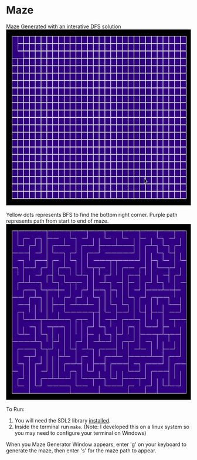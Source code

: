# Maze

Maze Generated with an interative DFS solution<br>
<img src="./maze_generate.gif" alt="My Project GIF" width="640" height="480">
</br>

Yellow dots represents BFS to find the bottom right corner. Purple path represents path from start to end of maze. 
<img src="./maze_solve.gif" alt="My Project GIF" width="640" height="480">


To Run:

1. You will need the SDL2 library [installed](https://wiki.libsdl.org/Installation).
2. Inside the terminal run ```make```. (Note: I developed this on  a linux system so you may need to configure your terminal on Windows) 

When you Maze Generator Window appears, enter 'g' on your keyboard to generate the maze, then enter 's' for the maze path to appear.

